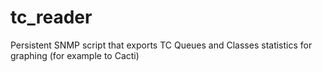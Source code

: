 tc_reader
=========

Persistent SNMP script that exports TC Queues and Classes statistics for graphing (for example to Cacti)
